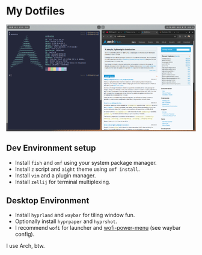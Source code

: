 # My Dotfiles

<center>
  <img src="assets/desktop.png" />
</center>

## Dev Environment setup

- Install `fish` and `omf` using your system package manager.
- Install `z` script and `aight` theme using `omf install`.
- Install `vim` and a plugin manager. 
- Install `zellij` for terminal multiplexing.


## Desktop Environment

- Install `hyprland` and `waybar` for tiling window fun.
- Optionally install `hyprpaper` and `hyprshot`.
- I recommend `wofi` for launcher and [wofi-power-menu](https://github.com/szaffarano/wofi-power-menu) (see waybar config).

I use Arch, btw.
